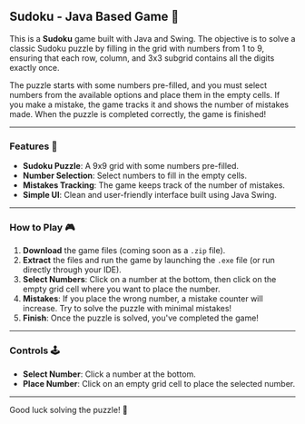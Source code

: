 ## Sudoku - Java Based Game 🧩

This is a **Sudoku** game built with Java and Swing. The objective is to solve a classic Sudoku puzzle by filling in the grid with numbers from 1 to 9, ensuring that each row, column, and 3x3 subgrid contains all the digits exactly once. 

The puzzle starts with some numbers pre-filled, and you must select numbers from the available options and place them in the empty cells. If you make a mistake, the game tracks it and shows the number of mistakes made. When the puzzle is completed correctly, the game is finished!

---

### Features 🌟

- **Sudoku Puzzle**: A 9x9 grid with some numbers pre-filled.
- **Number Selection**: Select numbers to fill in the empty cells.
- **Mistakes Tracking**: The game keeps track of the number of mistakes.
- **Simple UI**: Clean and user-friendly interface built using Java Swing.

---

### How to Play 🎮

1. **Download** the game files (coming soon as a `.zip` file).
2. **Extract** the files and run the game by launching the `.exe` file (or run directly through your IDE).
3. **Select Numbers**: Click on a number at the bottom, then click on the empty grid cell where you want to place the number.
4. **Mistakes**: If you place the wrong number, a mistake counter will increase. Try to solve the puzzle with minimal mistakes!
5. **Finish**: Once the puzzle is solved, you've completed the game!

---

### Controls 🕹️

- **Select Number**: Click a number at the bottom.
- **Place Number**: Click on an empty grid cell to place the selected number.

---

Good luck solving the puzzle! 🧩
